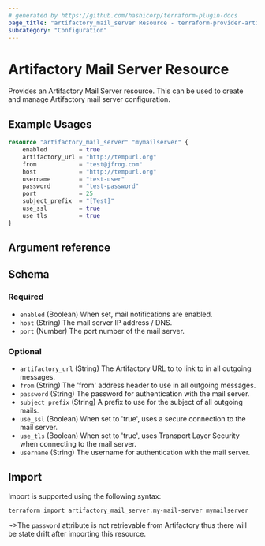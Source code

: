```yaml
---
# generated by https://github.com/hashicorp/terraform-plugin-docs
page_title: "artifactory_mail_server Resource - terraform-provider-artifactory"
subcategory: "Configuration"
---
```


# Artifactory Mail Server Resource

Provides an Artifactory Mail Server resource. This can be used to create and manage Artifactory mail server configuration.

## Example Usages

```terraform
resource "artifactory_mail_server" "mymailserver" {
    enabled         = true
    artifactory_url = "http://tempurl.org"
    from            = "test@jfrog.com"
    host            = "http://tempurl.org"
    username        = "test-user"
    password        = "test-password"
    port            = 25
    subject_prefix  = "[Test]"
    use_ssl         = true
    use_tls         = true
}
```

## Argument reference

<!-- schema generated by tfplugindocs -->
## Schema

### Required

- `enabled` (Boolean) When set, mail notifications are enabled.
- `host` (String) The mail server IP address / DNS.
- `port` (Number) The port number of the mail server.

### Optional

- `artifactory_url` (String) The Artifactory URL to to link to in all outgoing messages.
- `from` (String) The 'from' address header to use in all outgoing messages.
- `password` (String) The password for authentication with the mail server.
- `subject_prefix` (String) A prefix to use for the subject of all outgoing mails.
- `use_ssl` (Boolean) When set to 'true', uses a secure connection to the mail server.
- `use_tls` (Boolean) When set to 'true', uses Transport Layer Security when connecting to the mail server.
- `username` (String) The username for authentication with the mail server.

## Import

Import is supported using the following syntax:

```shell
terraform import artifactory_mail_server.my-mail-server mymailserver
```

~>The `password` attribute is not retrievable from Artifactory thus there will be state drift after importing this resource.
